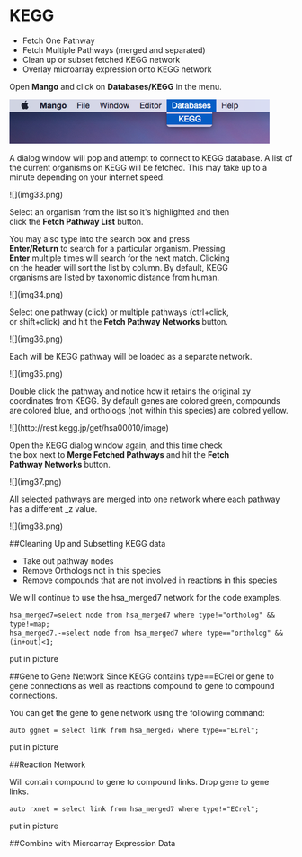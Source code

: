 # KEGG

* Fetch One Pathway
* Fetch Multiple Pathways (merged and separated)
* Clean up or subset fetched KEGG network
* Overlay microarray expression onto KEGG network

Open **Mango** and click on **Databases/KEGG** in the menu.

<!--<center> -->
![](img32.png)

A dialog window will pop and attempt to connect to KEGG database. A list of the current organisms on KEGG will be fetched. This may take up to a minute depending on your internet speed. 

<div style="width:400px">
![](img33.png)


Select an organism from the list so it's highlighted and then click the **Fetch Pathway List** button. 

You may also type into the search box and press **Enter/Return** to search for a particular organism. Pressing **Enter** multiple times will search for the next match. Clicking on the header will sort the list by column. By default, KEGG organisms are listed by taxonomic distance from human.

<div style="width:400px">
![](img34.png)

Select one pathway (click) or multiple pathways (ctrl+click, or shift+click) and hit the **Fetch Pathway Networks** button.

<div style="width:500px">
![](img36.png)

Each will be KEGG pathway will be loaded as a separate network.

<div style="width:500px">
![](img35.png)

Double click the pathway and notice how it retains the original xy coordinates from KEGG. By default genes are colored green, compounds are colored blue, and orthologs (not within this species) are colored yellow.

<div style="width:400px">
![](http://rest.kegg.jp/get/hsa00010/image)

Open the KEGG dialog window again, and this time check the box next to **Merge Fetched Pathways** and hit the **Fetch Pathway Networks** button. 

<div style="width:500px">
![](img37.png)

All selected pathways are merged into one network where each pathway has a different _z value.

<div style="width:500px">
![](img38.png)

##Cleaning Up and Subsetting KEGG data

* Take out pathway nodes
* Remove Orthologs not in this species
* Remove compounds that are not involved in reactions in this species

We will continue to use the hsa_merged7 network for the code examples.

```
hsa_merged7=select node from hsa_merged7 where type!="ortholog" && type!=map;
hsa_merged7.-=select node from hsa_merged7 where type=="ortholog" && (in+out)<1;
```
put in picture

##Gene to Gene Network
Since KEGG contains type==ECrel or gene to gene connections as well as reactions compound to gene to compound connections. 

You can get the gene to gene network using the following command:

```
auto ggnet = select link from hsa_merged7 where type=="ECrel";
```

put in picture

##Reaction Network

Will contain compound to gene to compound links. Drop gene to gene links.

```
auto rxnet = select link from hsa_merged7 where type!="ECrel";
```

put in picture

##Combine with Microarray Expression Data



